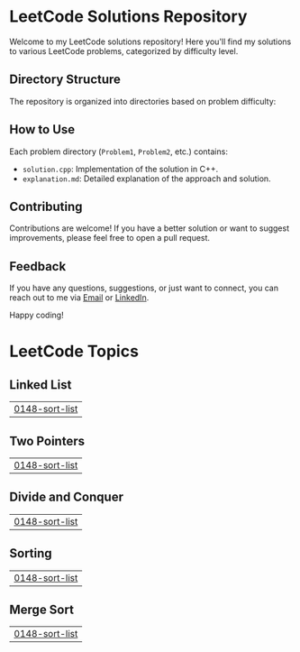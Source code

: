 # LeetCode Solutions Repository

Welcome to my LeetCode solutions repository! Here you'll find my solutions to various LeetCode problems, categorized by difficulty level.

## Directory Structure

The repository is organized into directories based on problem difficulty:


## How to Use

Each problem directory (`Problem1`, `Problem2`, etc.) contains:

- `solution.cpp`: Implementation of the solution in C++.
- `explanation.md`: Detailed explanation of the approach and solution.

## Contributing

Contributions are welcome! If you have a better solution or want to suggest improvements, please feel free to open a pull request.

## Feedback

If you have any questions, suggestions, or just want to connect, you can reach out to me via [Email](mailto:rajputaadihr@gmail.com) or [LinkedIn](https://www.linkedin.com/in/your_profile](https://www.linkedin.com/in/aditya-rajput-aadi/)).

Happy coding!

<!---LeetCode Topics Start-->
# LeetCode Topics
## Linked List
|  |
| ------- |
| [0148-sort-list](https://github.com/rajputaadi/LeetCode/tree/master/0148-sort-list) |
## Two Pointers
|  |
| ------- |
| [0148-sort-list](https://github.com/rajputaadi/LeetCode/tree/master/0148-sort-list) |
## Divide and Conquer
|  |
| ------- |
| [0148-sort-list](https://github.com/rajputaadi/LeetCode/tree/master/0148-sort-list) |
## Sorting
|  |
| ------- |
| [0148-sort-list](https://github.com/rajputaadi/LeetCode/tree/master/0148-sort-list) |
## Merge Sort
|  |
| ------- |
| [0148-sort-list](https://github.com/rajputaadi/LeetCode/tree/master/0148-sort-list) |
<!---LeetCode Topics End-->

